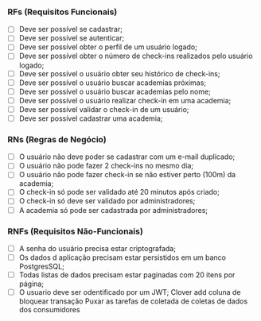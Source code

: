 
### RFs (Requisitos Funcionais)
- [ ] Deve ser possível se cadastrar;
- [ ] Deve ser possível se autenticar;
- [ ] Deve ser possível obter o perfil de um usuário logado;
- [ ] Deve ser possível obter o número de check-ins realizados pelo usuário logado;
- [ ] Deve ser possível o usuário obter seu histórico de check-ins;
- [ ] Deve ser possível o usuário buscar academias próximas;
- [ ] Deve ser possível o usuário buscar academias pelo nome;
- [ ] Deve ser possível o usuário realizar check-in em uma academia;
- [ ] Deve ser possível validar o check-in de um usuário;
- [ ] Deve ser possível cadastrar uma academia;

### RNs (Regras de Negócio)
- [ ] O usuário não deve poder se cadastrar com um e-mail duplicado;
- [ ] O usuário não pode fazer 2 check-ins no mesmo dia;
- [ ] O usuário não pode fazer check-in se não estiver perto (100m) da academia;
- [ ] O check-in só pode ser validado até 20 minutos após criado;
- [ ] O check-in só deve ser validado por administradores;
- [ ] A academia só pode ser cadastrada por administradores;

### RNFs (Requisitos Não-Funcionais)
- [ ] A senha do usuário precisa estar criptografada;
- [ ] Os dados d aplicação precisam estar persistidos em um banco PostgresSQL;
- [ ] Todas listas de dados precisam estar paginadas com 20 itens por página;
- [ ] O usuario deve ser odentificado por um JWT;
Clover add coluna de bloquear transação
Puxar as tarefas de coletada de coletas de dados dos consumidores